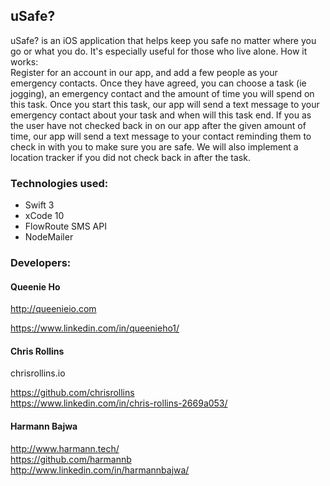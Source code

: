 ##  uSafe?  
uSafe? is an iOS application that helps keep you safe no matter where you go or what you do. It's especially useful for those who live alone. How it works:  
Register for an account in our app, and add a few people as your emergency contacts. Once they have agreed, you can choose a task (ie jogging), an emergency contact and the amount of time you will spend on this task. Once you start this task, our app will send a text message to your emergency contact about your task and when will this task end. If you as the user have not checked back in on our app after the given amount of time, our app will send a text message to your contact reminding them to check in with you to make sure you are safe. We will also implement a location tracker if you did not check back in after the task.

###  Technologies used:  

* Swift 3  
* xCode 10  
*  FlowRoute SMS API
* NodeMailer

###  Developers:  
####  Queenie Ho  
 http://queenieio.com  

https://www.linkedin.com/in/queenieho1/

####  Chris Rollins   
chrisrollins.io  

https://github.com/chrisrollins  
https://www.linkedin.com/in/chris-rollins-2669a053/

####  Harmann Bajwa  

http://www.harmann.tech/  
https://github.com/harmannb  
http://www.linkedin.com/in/harmannbajwa/
